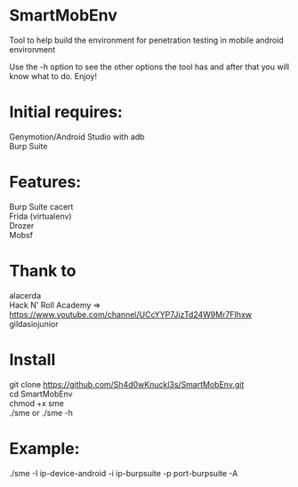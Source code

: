 # SmartMobEnv
Tool to help build the environment for penetration testing in mobile android environment

Use the -h option to see the other options the tool has and after that you will know what to do. Enjoy!

# Initial requires:
Genymotion/Android Studio with adb
<br>Burp Suite

# Features:
Burp Suite cacert
<br>Frida (virtualenv)
<br>Drozer
<br>Mobsf

# Thank to
alacerda
<br>Hack N' Roll Academy => https://www.youtube.com/channel/UCcYYP7JizTd24W9Mr7FIhxw
<br>gildasiojunior

# Install
git clone https://github.com/Sh4d0wKnuckl3s/SmartMobEnv.git
<br>cd SmartMobEnv
<br>chmod +x sme
<br>./sme or ./sme -h

# Example:
./sme -I ip-device-android -i ip-burpsuite -p port-burpsuite -A
